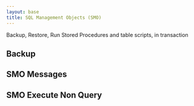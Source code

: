 ```yaml
---
layout: base
title: SQL Management Objects (SMO)
---
```


Backup, Restore, Run Stored Procedures and table scripts, in transaction

## Backup

## SMO Messages

## SMO Execute Non Query

